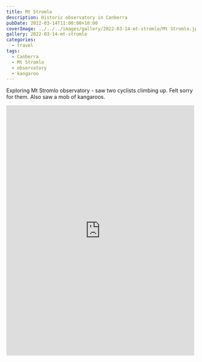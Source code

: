 ```yaml
---
title: Mt Stromlo
description: Historic observatory in Canberra
pubDate: 2022-03-14T11:00:00+10:00
coverImage: ../../../images/gallery/2022-03-14-mt-stromlo/Mt Stromlo.jpeg
gallery: 2022-03-14-mt-stromlo
categories:
  - travel
tags:
  - Canberra
  - Mt Stromlo
  - observatory
  - kangaroo
---
```


Exploring Mt Stromlo observatory - saw two cyclists climbing up. Felt sorry for them. Also saw a mob of kangaroos.

<iframe src="https://www.facebook.com/plugins/post.php?href=https%3A%2F%2Fwww.facebook.com%2Fchris1.tham%2Fposts%2Fpfbid02FRLfkGAYs8HzV3txXkHZ4TJYooaDKYbCxFZhhZhvA1T7fnvzY8jFAj4BpmMxTArMl&show_text=true&width=500" width="500" height="665" style="border:none;overflow:hidden" scrolling="no" frameborder="0" allowfullscreen="true" allow="autoplay; clipboard-write; encrypted-media; picture-in-picture; web-share"></iframe>
